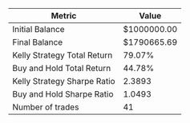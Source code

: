 | Metric | Value |
| --- | --- |
| Initial Balance | $1000000.00 |
| Final Balance | $1790665.69 |
| Kelly Strategy Total Return | 79.07% |
| Buy and Hold Total Return | 44.78% |
| Kelly Strategy Sharpe Ratio | 2.3893 |
| Buy and Hold Sharpe Ratio | 1.0493 |
| Number of trades | 41 |

